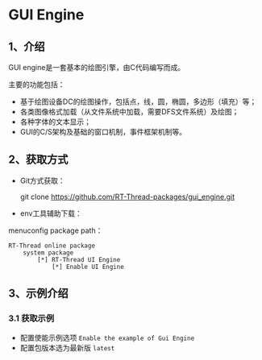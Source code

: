 # GUI Engine

## 1、介绍

GUI engine是一套基本的绘图引擎，由C代码编写而成。

主要的功能包括：
- 基于绘图设备DC的绘图操作，包括点，线，圆，椭圆，多边形（填充）等；
- 各类图像格式加载（从文件系统中加载，需要DFS文件系统）及绘图；
- 各种字体的文本显示；
- GUI的C/S架构及基础的窗口机制，事件框架机制等。

## 2、获取方式

-  Git方式获取：

    git clone https://github.com/RT-Thread-packages/gui_engine.git

- env工具辅助下载：

menuconfig package path：

    RT-Thread online package
        system package
            [*] RT-Thread UI Engine
                [*] Enable UI Engine

## 3、示例介绍

### 3.1 获取示例

* 配置使能示例选项 `Enable the example of Gui Engine`
* 配置包版本选为最新版 `latest`
